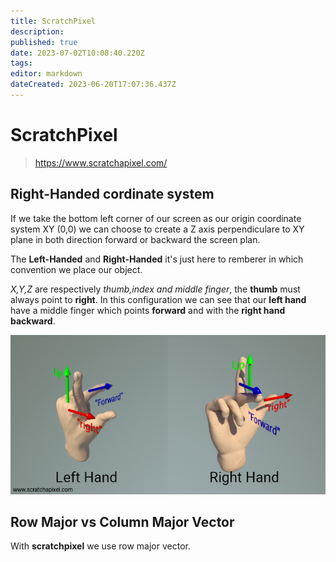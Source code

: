```yaml
---
title: ScratchPixel
description: 
published: true
date: 2023-07-02T10:08:40.220Z
tags: 
editor: markdown
dateCreated: 2023-06-20T17:07:36.437Z
---
```


# ScratchPixel

> https://www.scratchapixel.com/

## Right-Handed cordinate system

If we take the bottom left corner of our screen as our origin coordinate system XY (0,0) we can choose to create a Z axis perpendiculare to XY plane in both direction forward or backward the screen plan.

The **Left-Handed** and **Right-Handed** it's just here to remberer in which convention we place our object.

*X,Y,Z* are respectively *thumb,index and middle finger*, the **thumb** must always point to **right**. In this configuration we can see that our **left hand** have a middle finger which points **forward** and with the **right hand** **backward**.

![geo-lefthand-vs-righthand.png](/geo-lefthand-vs-righthand.png)

## Row Major vs Column Major Vector

With **scratchpixel** we use row major vector.